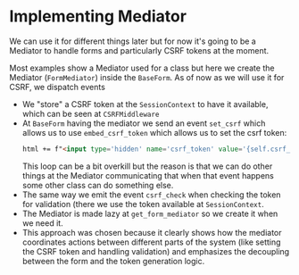 # Implementing Mediator
We can use it for different things later but for now it's going to be a Mediator to handle forms and particularly
CSRF tokens at the moment.

Most examples show a Mediator used for a class but here we create the Mediator (`FormMediator`) inside the `BaseForm`.
As of now as we will use it for CSRF, we dispatch events 
- We "store" a CSRF token at the `SessionContext` to have it available, which can be seen at `CSRFMiddleware`
- At `BaseForm` having the mediator we send an event `set_csrf` which allows us to use `embed_csrf_token` 
  which allows us to set the csrf token:
  ```html
  html += f"<input type='hidden' name='csrf_token' value='{self.csrf_token}'>"
  ```
  This loop can be a bit overkill but the reason is that we can do other things at the Mediator communicating that 
  when that event happens some other class can do something else.
- The same way we emit the event `csrf_check` when checking the token for validation (there we use the token available
  at `SessionContext`.
- The Mediator is made lazy at `get_form_mediator` so we create it when we need it.
- This approach was chosen because it clearly shows how the mediator coordinates actions between different
  parts of the system (like setting the CSRF token and handling validation) and emphasizes the decoupling between 
  the form and the token generation logic.

